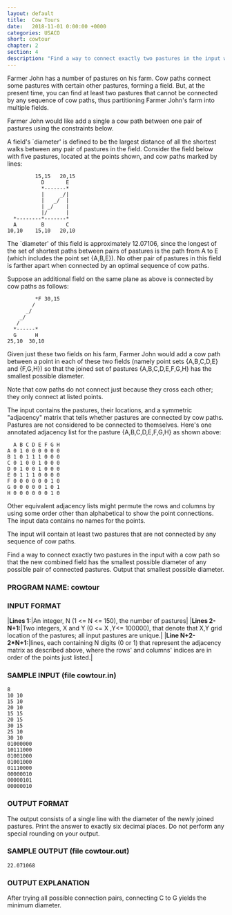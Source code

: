 ```yaml
---
layout: default
title:  Cow Tours
date:   2018-11-01 0:00:00 +0000
categories: USACO
short: cowtour
chapter: 2
section: 4
description: "Find a way to connect exactly two pastures in the input with a cow path so that the new combined field has the smallest possible diameter of any possible pair of connected pastures. Output that smallest possible diameter."
---
```


Farmer John has a number of pastures on his farm. Cow paths connect some pastures with certain other pastures, forming a field. But, at the present time, you can find at least two pastures that cannot be connected by any sequence of cow paths, thus partitioning Farmer John's farm into multiple fields.

Farmer John would like add a single a cow path between one pair of pastures using the constraints below.

A field's \`diameter' is defined to be the largest distance of all the shortest walks between any pair of pastures in the field. Consider the field below with five pastures, located at the points shown, and cow paths marked by lines:

```
         15,15   20,15
           D       E
           *-------*
           |     _/|
           |   _/  |
           | _/    |
           |/      |
  *--------*-------*
  A        B       C
10,10    15,10   20,10
```

The \`diameter' of this field is approximately 12.07106, since the longest of the set of shortest paths between pairs of pastures is the path from A to E (which includes the point set {A,B,E}). No other pair of pastures in this field is farther apart when connected by an optimal sequence of cow paths.

Suppose an additional field on the same plane as above is connected by cow paths as follows:

```
         *F 30,15
        / 
      _/  
    _/    
   /      
  *------*
  G      H
25,10  30,10
```

Given just these two fields on his farm, Farmer John would add a cow path between a point in each of these two fields (namely point sets {A,B,C,D,E} and {F,G,H}) so that the joined set of pastures {A,B,C,D,E,F,G,H} has the smallest possible diameter.

Note that cow paths do not connect just because they cross each other; they only connect at listed points.

The input contains the pastures, their locations, and a symmetric "adjacency" matrix that tells whether pastures are connected by cow paths. Pastures are not considered to be connected to themselves. Here's one annotated adjacency list for the pasture {A,B,C,D,E,F,G,H} as shown above:

```
  A B C D E F G H
A 0 1 0 0 0 0 0 0
B 1 0 1 1 1 0 0 0
C 0 1 0 0 1 0 0 0
D 0 1 0 0 1 0 0 0
E 0 1 1 1 0 0 0 0
F 0 0 0 0 0 0 1 0
G 0 0 0 0 0 1 0 1
H 0 0 0 0 0 0 1 0
```

Other equivalent adjacency lists might permute the rows and columns by using some order other than alphabetical to show the point connections. The input data contains no names for the points.

The input will contain at least two pastures that are not connected by any sequence of cow paths.

Find a way to connect exactly two pastures in the input with a cow path so that the new combined field has the smallest possible diameter of any possible pair of connected pastures. Output that smallest possible diameter.

### PROGRAM NAME: cowtour

### INPUT FORMAT


|**Lines 1:**|An integer, N (1 <= N <= 150), the number of pastures|
|**Lines 2-N+1:**|Two integers, X and Y (0 <= X ,Y<= 100000), that denote that X,Y grid location of the pastures; all input pastures are unique.|
|**Line N+2-2\*N+1:**|lines, each containing N digits (0 or 1) that represent the adjacency matrix as described above, where the rows' and columns' indices are in order of the points just listed.|

### SAMPLE INPUT (file cowtour.in)

```
8
10 10
15 10
20 10
15 15
20 15
30 15
25 10
30 10
01000000
10111000
01001000
01001000
01110000
00000010
00000101
00000010
```

### OUTPUT FORMAT

The output consists of a single line with the diameter of the newly joined pastures. Print the answer to exactly six decimal places. Do not perform any special rounding on your output.

### SAMPLE OUTPUT (file cowtour.out)

```
22.071068
```

### OUTPUT EXPLANATION

After trying all possible connection pairs, connecting C to G yields the minimum diameter.